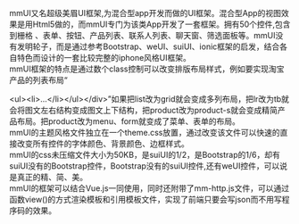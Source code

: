 mmUI又名超级美眉UI框架,为混合型app开发而做的UI框架。混合型App的视图效果是用Html5做的，而mmUI专门为该类App开发了一套框架。拥有50个控件,包含到栅格 、表单、按钮、产品列表、联系人列表、聊天窗、筛选面板等。mmUI没有发明轮子，而是通过参考Bootstrap、weUI、suiUI、ionic框架的启发，结合各自特色而设计的一套比较完整的iphone风格UI框架。<br>
mmUI框架的特点是通过数个class控制可以改变排版布局样式，例如要实现淘宝产品的列表布局“<div class="list lr product">\<ul>\<li>...\</li>\</ul>\</div>”如果把list改为grid就会变成多列布局，把lr改为tb就会将图文左右结构变成图文上下结构，把product改为product-s就会变成精简产品布局。把product改为menu、form就变成了菜单、表单的布局。<br>
mmUI的主题风格文件独立在一个theme.css放置，通过改变该文件可以快速的直接改变所有控件的字体颜色、背景颜色、边框样式。<br>
mmUI的css未压缩文件大小为50KB，是suiUI的1/2，是Bootstrap的1/6，却有suiUI没有的Bootstrap控件，Bootstrap没有的suiUI控件,还有weUI控件，可以说是真正的精、简、美。<br>
mmUI的框架可以结合Vue.js一同使用，同时还附带了mm-http.js文件，可以通过函数view()的方式渲染模板和引用模板文件，实现了前端只要会写json而不用写程序码的效果。
